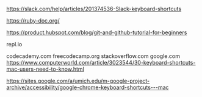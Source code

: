 https://slack.com/help/articles/201374536-Slack-keyboard-shortcuts

https://ruby-doc.org/

https://product.hubspot.com/blog/git-and-github-tutorial-for-beginners

repl.io

codecademy.com
freecodecamp.org
stackoverflow.com
google.com
https://www.computerworld.com/article/3023544/30-keyboard-shortcuts-mac-users-need-to-know.html

https://sites.google.com/a/umich.edu/m-google-project-archive/accessibility/google-chrome-keyboard-shortcuts---mac
